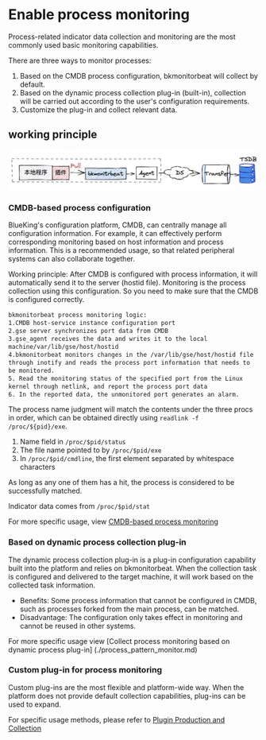 # Enable process monitoring

Process-related indicator data collection and monitoring are the most commonly used basic monitoring capabilities.

There are three ways to monitor processes:

1. Based on the CMDB process configuration, bkmonitorbeat will collect by default.
2. Based on the dynamic process collection plug-in (built-in), collection will be carried out according to the user's configuration requirements.
3. Customize the plug-in and collect relevant data.


## working principle


![](media/16618456580513.jpg)

### CMDB-based process configuration

BlueKing's configuration platform, CMDB, can centrally manage all configuration information. For example, it can effectively perform corresponding monitoring based on host information and process information. This is a recommended usage, so that related peripheral systems can also collaborate together.

Working principle: After CMDB is configured with process information, it will automatically send it to the server (hostid file). Monitoring is the process collection using this configuration. So you need to make sure that the CMDB is configured correctly.

```
bkmonitorbeat process monitoring logic:
1.CMDB host-service instance configuration port
2.gse server synchronizes port data from CMDB
3.gse_agent receives the data and writes it to the local machine/var/lib/gse/host/hostid
4.bkmonitorbeat monitors changes in the /var/lib/gse/host/hostid file through inotify and reads the process port information that needs to be monitored.
5. Read the monitoring status of the specified port from the Linux kernel through netlink, and report the process port data
6. In the reported data, the unmonitored port generates an alarm.
```

The process name judgment will match the contents under the three procs in order, which can be obtained directly using `readlink -f /proc/${pid}/exe`.

1. Name field in `/proc/$pid/status`
2. The file name pointed to by `/proc/$pid/exe`
3. In `/proc/$pid/cmdline`, the first element separated by whitespace characters

As long as any one of them has a hit, the process is considered to be successfully matched.

Indicator data comes from `/proc/$pid/stat`

For more specific usage, view [CMDB-based process monitoring](./process_cmdb_monitor.md)

### Based on dynamic process collection plug-in

The dynamic process collection plug-in is a plug-in configuration capability built into the platform and relies on bkmonitorbeat. When the collection task is configured and delivered to the target machine, it will work based on the collected task information.

* Benefits: Some process information that cannot be configured in CMDB, such as processes forked from the main process, can be matched.
* Disadvantage: The configuration only takes effect in monitoring and cannot be reused in other systems.

For more specific usage view [Collect process monitoring based on dynamic process plug-in] (./process_pattern_monitor.md)


### Custom plug-in for process monitoring

Custom plug-ins are the most flexible and platform-wide way. When the platform does not provide default collection capabilities, plug-ins can be used to expand.

For specific usage methods, please refer to [Plugin Production and Collection](../integrations-metric-plugins/plugins.md)